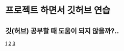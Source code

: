 # 프로젝트 하면서 깃허브 연습

## 깃(허브) 공부할 때 도움이 되지 않을까?..
[1](https://backlog.com/git-tutorial/kr/)
[2](https://abled.tistory.com/2)
[3](https://codedosa.com/1046)
